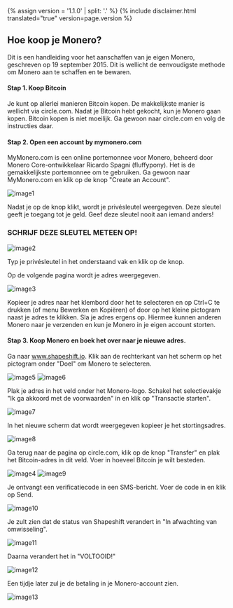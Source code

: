 {% assign version = '1.1.0' | split: '.' %}
{% include disclaimer.html translated="true" version=page.version %}
## Hoe koop je Monero?

Dit is een handleiding voor het aanschaffen van je eigen Monero, geschreven op 19 september 2015. Dit is wellicht de eenvoudigste methode om Monero aan te schaffen en te bewaren.

#### Stap 1. Koop Bitcoin

Je kunt op allerlei manieren Bitcoin kopen. De makkelijkste manier is wellicht via circle.com. Nadat je Bitcoin hebt gekocht, kun je Monero gaan kopen. Bitcoin kopen is niet moeilijk. Ga gewoon naar circle.com en volg de instructies daar.

#### Stap 2. Open een account by mymonero.com

MyMonero.com is een online portemonnee voor Monero, beheerd door Monero Core-ontwikkelaar Ricardo Spagni (fluffypony). Het is de gemakkelijkste portemonnee om te gebruiken. Ga gewoon naar MyMonero.com en klik op de knop "Create an Account".

![image1](https://github.com/luuul/monero-site/blob/master/knowledge-base/user-guides/png/easiest_way/01.png)

Nadat je op de knop klikt, wordt je privésleutel weergegeven. Deze sleutel geeft je toegang tot je geld. Geef deze sleutel nooit aan iemand anders!

### SCHRIJF DEZE SLEUTEL METEEN OP!

![image2](https://github.com/luuul/monero-site/blob/master/knowledge-base/user-guides/png/easiest_way/02.png)

Typ je privésleutel in het onderstaand vak en klik op de knop.

Op de volgende pagina wordt je adres weergegeven.

![image3](https://github.com/luuul/monero-site/blob/master/knowledge-base/user-guides/png/easiest_way/03.png)

Kopieer je adres naar het klembord door het te selecteren en op Ctrl+C te drukken (of menu Bewerken en Kopiëren) of door op het kleine pictogram naast je adres te klikken. Sla je adres ergens op. Hiermee kunnen anderen Monero naar je verzenden en kun je Monero in je eigen account storten.

#### Stap 3. Koop Monero en boek het over naar je nieuwe adres.

Ga naar www.shapeshift.io. Klik aan de rechterkant van het scherm op het pictogram onder "Doel" om Monero te selecteren.

![image5](https://github.com/luuul/monero-site/blob/master/knowledge-base/user-guides/png/easiest_way/05.png)
![image6](https://github.com/luuul/monero-site/blob/master/knowledge-base/user-guides/png/easiest_way/06.png)

Plak je adres in het veld onder het Monero-logo. Schakel het selectievakje "Ik ga akkoord met de voorwaarden" in en klik op "Transactie starten".

![image7](https://github.com/luuul/monero-site/blob/master/knowledge-base/user-guides/png/easiest_way/07.png)

In het nieuwe scherm dat wordt weergegeven kopieer je het stortingsadres.

![image8](https://github.com/luuul/monero-site/blob/master/knowledge-base/user-guides/png/easiest_way/08.png)

Ga terug naar de pagina op circle.com, klik op de knop "Transfer" en plak het Bitcoin-adres in dit veld.
Voer in hoeveel Bitcoin je wilt besteden.

![image4](https://github.com/luuul/monero-site/blob/master/knowledge-base/user-guides/png/easiest_way/04.png)
![image9](https://github.com/luuul/monero-site/blob/master/knowledge-base/user-guides/png/easiest_way/09.png)

Je ontvangt een verificatiecode in een SMS-bericht. Voer de code in en klik op Send.

![image10](https://github.com/luuul/monero-site/blob/master/knowledge-base/user-guides/png/easiest_way/10.png)

Je zult zien dat de status van Shapeshift verandert in "In afwachting van omwisseling".

![image11](https://github.com/luuul/monero-site/blob/master/knowledge-base/user-guides/png/easiest_way/11.png)

Daarna verandert het in "VOLTOOID!"

![image12](https://github.com/luuul/monero-site/blob/master/knowledge-base/user-guides/png/easiest_way/12.png)

Een tijdje later zul je de betaling in je Monero-account zien.

![image13](https://github.com/luuul/monero-site/blob/master/knowledge-base/user-guides/png/easiest_way/13.png)
